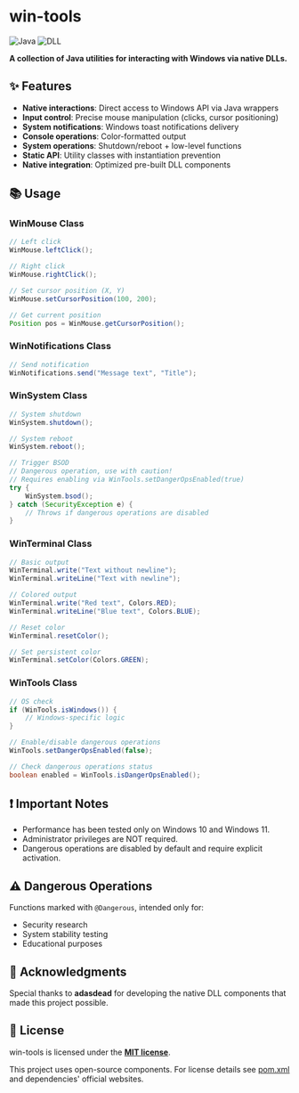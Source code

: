 # win-tools
![Java](https://img.shields.io/badge/Java-8-blue?logo=java) ![DLL](https://img.shields.io/badge/Native_DLL-Windows-lightgrey)

**A collection of Java utilities for interacting with Windows via native DLLs.**

## ✨ Features
- **Native interactions**: Direct access to Windows API via Java wrappers
- **Input control**: Precise mouse manipulation (clicks, cursor positioning)
- **System notifications**: Windows toast notifications delivery
- **Console operations**: Color-formatted output
- **System operations**: Shutdown/reboot + low-level functions
- **Static API**: Utility classes with instantiation prevention
- **Native integration**: Optimized pre-built DLL components

## 📚 Usage
### WinMouse Class
```java
// Left click
WinMouse.leftClick();

// Right click
WinMouse.rightClick();

// Set cursor position (X, Y)
WinMouse.setCursorPosition(100, 200);

// Get current position
Position pos = WinMouse.getCursorPosition();
```

### WinNotifications Class
```java
// Send notification
WinNotifications.send("Message text", "Title");
```

### WinSystem Class
```java
// System shutdown
WinSystem.shutdown();

// System reboot
WinSystem.reboot();

// Trigger BSOD
// Dangerous operation, use with caution!
// Requires enabling via WinTools.setDangerOpsEnabled(true)
try {
    WinSystem.bsod();
} catch (SecurityException e) {
    // Throws if dangerous operations are disabled
}
```

### WinTerminal Class
```java
// Basic output
WinTerminal.write("Text without newline");
WinTerminal.writeLine("Text with newline");

// Colored output
WinTerminal.write("Red text", Colors.RED);
WinTerminal.writeLine("Blue text", Colors.BLUE);

// Reset color
WinTerminal.resetColor();

// Set persistent color
WinTerminal.setColor(Colors.GREEN);
```

### WinTools Class
```java
// OS check
if (WinTools.isWindows()) {
    // Windows-specific logic
}

// Enable/disable dangerous operations
WinTools.setDangerOpsEnabled(false);

// Check dangerous operations status
boolean enabled = WinTools.isDangerOpsEnabled();
```

## ❗ Important Notes
- Performance has been tested only on Windows 10 and Windows 11.
- Administrator privileges are NOT required.
- Dangerous operations are disabled by default and require explicit activation.

## ⚠️ Dangerous Operations
Functions marked with `@Dangerous`, intended only for:
- Security research
- System stability testing
- Educational purposes

## 🙏 Acknowledgments
Special thanks to **adasdead** for developing the native DLL components that made this project possible.

## 📜 License
win-tools is licensed under the **[MIT license](https://opensource.org/license/mit)**.

This project uses open-source components. For license details see [pom.xml](pom.xml) and dependencies' official websites.
